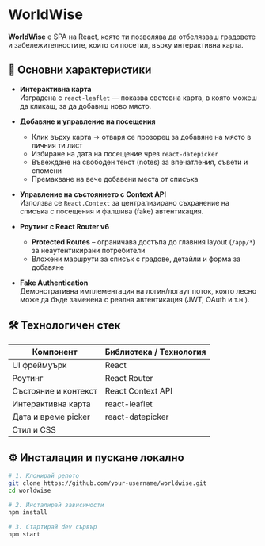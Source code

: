 # WorldWise

**WorldWise** е SPA на React, която ти позволява да отбелязваш градовете и забележителностите, които си посетил, върху интерактивна карта.

## 🚀 Основни характеристики

- **Интерактивна карта**  
  Изградена с `react-leaflet` — показва световна карта, в която можеш да кликаш, за да добавиш ново място.

- **Добавяне и управление на посещения**  
  - Клик върху карта → отваря се прозорец за добавяне на място в личния ти лист  
  - Избиране на дата на посещение чрез `react-datepicker`  
  - Въвеждане на свободен текст (notes) за впечатления, съвети и спомени  
  - Премахване на вече добавени места от списъка  

- **Управление на състоянието с Context API**  
  Използва се `React.Context` за централизирано съхранение на списъка с посещения и фалшива (fake) автентикация.

- **Роутинг с React Router v6**  
  - **Protected Routes** – ограничава достъпа до главния layout (`/app/*`) за неаутентикирани потребители  
  - Вложени маршрути за списък с градове, детайли и форма за добавяне

- **Fake Authentication**  
  Демонстративна имплементация на логин/логaут поток, която лесно може да бъде заменена с реална автентикация (JWT, OAuth и т.н.).

## 🛠️ Технологичен стек

| Компонент                   | Библиотека / Технология |
|-----------------------------|-------------------------|
| UI фреймуърк                | React                   |
| Роутинг                     | React Router            |
| Състояние и контекст        | React Context API       |
| Интерактивна карта          | react-leaflet           |
| Дата и време picker         | react-datepicker        |
| Стил и CSS                  |                         |

## ⚙️ Инсталация и пускане локално

```bash
# 1. Клонирай репото
git clone https://github.com/your-username/worldwise.git
cd worldwise

# 2. Инсталирай зависимости
npm install

# 3. Стартирай dev сървър
npm start
